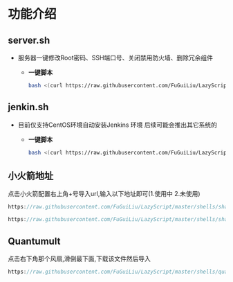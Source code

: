# **功能介绍**

## server.sh

- 服务器一键修改Root密码、SSH端口号、关闭禁用防火墙、删除冗余组件
    - **一键脚本**

        ```bash
        bash <(curl https://raw.githubusercontent.com/FuGuiLiu/LazyScript/master/shells/serverInitialize/server.sh)
        ```


## jenkin.sh

- 目前仅支持CentOS环境自动安装Jenkins 环境 后续可能会推出其它系统的
    - **一键脚本**

        ```bash
        bash <(curl https://raw.githubusercontent.com/FuGuiLiu/LazyScript/master/shells/jenkins/jenkins.sh)
        ```
      
## 小火箭地址

点击小火箭配置右上角+号导入url,输入以下地址即可(1.使用中 2.未使用)

```java
https://raw.githubusercontent.com/FuGuiLiu/LazyScript/master/shells/shadowrocket/shadowrocket_rules.conf
```

```java
https://raw.githubusercontent.com/FuGuiLiu/LazyScript/master/shells/shadowrocket/shadowrocket_rules_2.conf
```

## Quantumult

点击右下角那个风扇,滑倒最下面,下载该文件然后导入

```java
https://raw.githubusercontent.com/FuGuiLiu/LazyScript/master/shells/quantumult/quantumult_%E9%85%8D%E7%BD%AE%E8%A7%84%E5%88%99%E5%8C%85.conf
```
